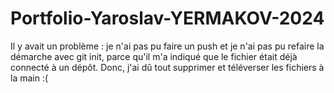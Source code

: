 # Portfolio-Yaroslav-YERMAKOV-2024
Il y avait un problème : je n'ai pas pu faire un push et je n'ai pas pu refaire la démarche avec git init, parce qu'il m'a indiqué que le fichier était déjà connecté à un dépôt. Donc, j'ai dû tout supprimer et téléverser les fichiers à la main :(
